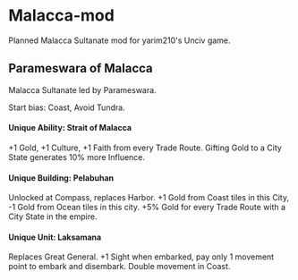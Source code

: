 # Malacca-mod
Planned Malacca Sultanate mod for yarim210's Unciv game.

## Parameswara of Malacca
Malacca Sultanate led by Parameswara.

Start bias: Coast, Avoid Tundra.

#### Unique Ability: Strait of Malacca
+1 Gold, +1 Culture, +1 Faith from every Trade Route. Gifting Gold to a City State generates 10% more Influence.

#### Unique Building: Pelabuhan
Unlocked at Compass, replaces Harbor. +1 Gold from Coast tiles in this City, -1 Gold from Ocean tiles in this city. +5% Gold for every Trade Route with a City State in the empire.

#### Unique Unit: Laksamana
Replaces Great General. +1 Sight when embarked, pay only 1 movement point to embark and disembark. Double movement in Coast.